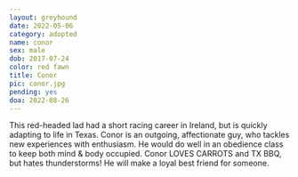 ```yaml
---
layout: greyhound
date: 2022-05-06
category: adopted
name: conor
sex: male
dob: 2017-07-24
color: red fawn
title: Conor
pic: conor.jpg
pending: yes
doa: 2022-08-26
---
```

This red-headed lad had a short racing career in Ireland, but is quickly adapting to life in Texas.  Conor is an outgoing, affectionate guy, who tackles new experiences with enthusiasm. He would do well in an obedience class to keep both mind & body occupied. Conor LOVES CARROTS and TX BBQ, but hates thunderstorms! He will make a loyal best friend for someone. 

